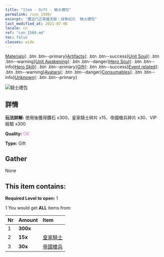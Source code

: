 ```yaml
---
title: "Item - Gift - 騎士禮包"
permalink: /con_1589/
excerpt: "魔法门之英雄无敌：战争纪元  騎士禮包"
last_modified_at: 2021-07-06
locale: cn
ref: "con_1589.md"
toc: false
classes: wide
---
```

 [Materials](/ItemsCN/){: .btn .btn--primary}[Artifacts](/ItemsCN/Artifacts/){: .btn .btn--success}[Unit Soul](/ItemsCN/UnitSoul/){: .btn .btn--warning}[Unit Awakening](/ItemsCN/UnitAwakening/){: .btn .btn--danger}[Hero Soul](/ItemsCN/HeroSoul/){: .btn .btn--info}[Hero Skill](/ItemsCN/HeroSkill/){: .btn .btn--primary}[Gift](/ItemsCN/Gift/){: .btn .btn--success}[Event related](/ItemsCN/Events/){: .btn .btn--warning}[Avatars](/ItemsCN/Avatars/){: .btn .btn--danger}[Consumables](/ItemsCN/Consumables/){: .btn .btn--info}[Unknown](/ItemsCN/Unknown/){: .btn .btn--primary}

 ![騎士禮包](/images/t/i_907201.png)

## 詳情
 **玩法詳解:** 使用後獲得鑽石 x300、皇家騎士碎片 x15、帝國槍兵碎片 x30、VIP 經驗 x300

 **Quality:** <span style="color: #DA70D6">OK</span>

 **Type:** Gift

## Gather

  None

## This item contains:

 **Required Level to open:** 1

 1 You would get **ALL** items  from:

  | Nr | Amount |     Item    |
  |:---|:-------|:------------|
  | 1 |  **300x** | <i class="fas fa-gem"/> |  | 
  | 2 |  **15x** | [皇家騎士](/cn/Items/unt_195/) |  | 
  | 3 |  **30x** | [帝國槍兵](/cn/Items/unt_190/) |  | 

